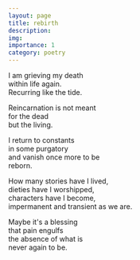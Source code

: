 ```yaml
---
layout: page
title: rebirth
description: 
img:
importance: 1
category: poetry
---
```


I am grieving my death <br/>
within life again. <br/>
Recurring like the tide. 

Reincarnation is not meant <br/>
for the dead <br/>
but the living. 

I return to constants <br/>
in some purgatory <br/>
and vanish once more to be <br/>
reborn.

How many stories have I lived, <br/>
dieties have I worshipped, <br/>
characters have I become, <br/>
impermanent and transient as we are.

Maybe it's a blessing <br/>
that pain engulfs <br/>
the absence of what is <br/>
never again to be.
